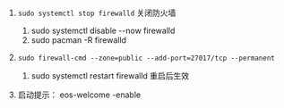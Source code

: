 # 
1. `sudo systemctl stop firewalld` 关闭防火墙
   1. sudo systemctl disable --now firewalld
   2. sudo pacman -R firewalld
2. `sudo firewall-cmd --zone=public --add-port=27017/tcp --permanent` 
   1. sudo systemctl restart firewalld 重启后生效

3. 启动提示： eos-welcome -enable